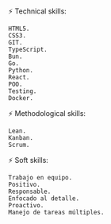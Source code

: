 

⚡ Technical skills:

    HTML5.
    CSS3.
    GIT.
    TypeScript.
    Bun.
    Go.
    Python.
    React.
    POO.
    Testing.
    Docker.



⚡ Methodological skills:

    Lean.
    Kanban.
    Scrum.


⚡ Soft skills:

    Trabajo en equipo.
    Positivo.
    Responsable.
    Enfocado al detalle.
    Proactivo.
    Manejo de tareas múltiples.



